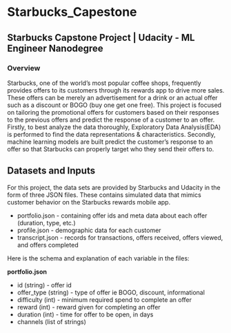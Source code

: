 # Starbucks_Capestone

## Starbucks Capstone Project | Udacity - ML Engineer Nanodegree

### Overview

Starbucks, one of the world’s most popular coffee shops, frequently provides offers to its customers through its rewards app to drive more sales. These offers can be merely an advertisement for a drink or an actual offer such as a discount or BOGO (buy one get one free). This project is focused on tailoring the promotional offers for customers based on their responses to the previous offers and predict the response of a customer to an offer. Firstly, to best analyze the data thoroughly, Exploratory Data Analysis(EDA) is performed to find the data representations & characteristics. Secondly, machine learning models are built  predict the customer’s response to an offer so that Starbucks can properly target who they send their offers to.

## Datasets and Inputs

For this project, the data sets are provided by Starbucks and Udacity in the form of three JSON files. These contains simulated data that mimics customer behavior on the Starbucks rewards mobile app.
-   portfolio.json - containing offer ids and meta data about each offer (duration, type, etc.)
-   profile.json - demographic data for each customer
-   transcript.json - records for transactions, offers received, offers viewed, and offers completed

Here is the schema and explanation of each variable in the files:

**portfolio.json**

-   id (string) - offer id
-   offer_type (string) - type of offer ie BOGO, discount, informational
-   difficulty (int) - minimum required spend to complete an offer
-   reward (int) - reward given for completing an offer
-   duration (int) - time for offer to be open, in days
-   channels (list of strings)
